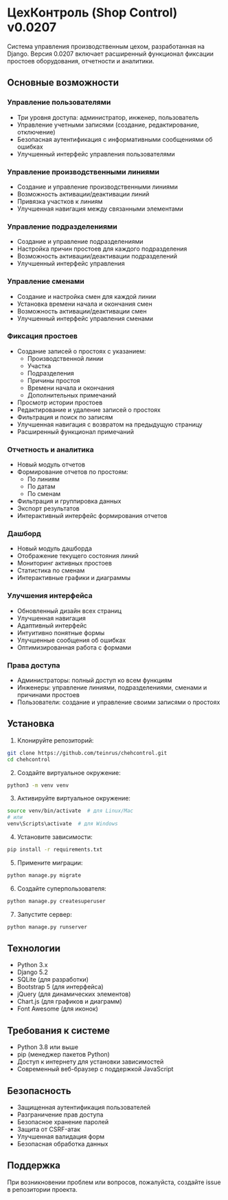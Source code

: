 # ЦехКонтроль (Shop Control) v0.0207

Система управления производственным цехом, разработанная на Django. Версия 0.0207 включает расширенный функционал фиксации простоев оборудования, отчетности и аналитики.

## Основные возможности

### Управление пользователями
- Три уровня доступа: администратор, инженер, пользователь
- Управление учетными записями (создание, редактирование, отключение)
- Безопасная аутентификация с информативными сообщениями об ошибках
- Улучшенный интерфейс управления пользователями

### Управление производственными линиями
- Создание и управление производственными линиями
- Возможность активации/деактивации линий
- Привязка участков к линиям
- Улучшенная навигация между связанными элементами

### Управление подразделениями
- Создание и управление подразделениями
- Настройка причин простоев для каждого подразделения
- Возможность активации/деактивации подразделений
- Улучшенный интерфейс управления

### Управление сменами
- Создание и настройка смен для каждой линии
- Установка времени начала и окончания смен
- Возможность активации/деактивации смен
- Улучшенный интерфейс управления сменами

### Фиксация простоев
- Создание записей о простоях с указанием:
  - Производственной линии
  - Участка
  - Подразделения
  - Причины простоя
  - Времени начала и окончания
  - Дополнительных примечаний
- Просмотр истории простоев
- Редактирование и удаление записей о простоях
- Фильтрация и поиск по записям
- Улучшенная навигация с возвратом на предыдущую страницу
- Расширенный функционал примечаний

### Отчетность и аналитика
- Новый модуль отчетов
- Формирование отчетов по простоям:
  - По линиям
  - По датам
  - По сменам
- Фильтрация и группировка данных
- Экспорт результатов
- Интерактивный интерфейс формирования отчетов

### Дашборд
- Новый модуль дашборда
- Отображение текущего состояния линий
- Мониторинг активных простоев
- Статистика по сменам
- Интерактивные графики и диаграммы

### Улучшения интерфейса
- Обновленный дизайн всех страниц
- Улучшенная навигация
- Адаптивный интерфейс
- Интуитивно понятные формы
- Улучшенные сообщения об ошибках
- Оптимизированная работа с формами

### Права доступа
- Администраторы: полный доступ ко всем функциям
- Инженеры: управление линиями, подразделениями, сменами и причинами простоев
- Пользователи: создание и управление своими записями о простоях

## Установка

1. Клонируйте репозиторий:
```bash
git clone https://github.com/teinrus/chehcontrol.git
cd chehcontrol
```

2. Создайте виртуальное окружение:
```bash
python3 -m venv venv
```

3. Активируйте виртуальное окружение:
```bash
source venv/bin/activate  # для Linux/Mac
# или
venv\Scripts\activate  # для Windows
```

4. Установите зависимости:
```bash
pip install -r requirements.txt
```

5. Примените миграции:
```bash
python manage.py migrate
```

6. Создайте суперпользователя:
```bash
python manage.py createsuperuser
```

7. Запустите сервер:
```bash
python manage.py runserver
```

## Технологии

- Python 3.x
- Django 5.2
- SQLite (для разработки)
- Bootstrap 5 (для интерфейса)
- jQuery (для динамических элементов)
- Chart.js (для графиков и диаграмм)
- Font Awesome (для иконок)

## Требования к системе

- Python 3.8 или выше
- pip (менеджер пакетов Python)
- Доступ к интернету для установки зависимостей
- Современный веб-браузер с поддержкой JavaScript

## Безопасность

- Защищенная аутентификация пользователей
- Разграничение прав доступа
- Безопасное хранение паролей
- Защита от CSRF-атак
- Улучшенная валидация форм
- Безопасная обработка данных

## Поддержка

При возникновении проблем или вопросов, пожалуйста, создайте issue в репозитории проекта.

